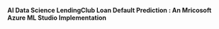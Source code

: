 

**AI Data Science LendingClub Loan Default Prediction : An Mricosoft Azure ML Studio Implementation**

